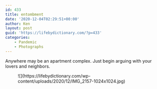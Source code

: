 ```yaml
---
id: 433
title: entombment
date: '2020-12-04T02:29:51+00:00'
author: Ken
layout: post
guid: 'https://lifebydictionary.com/?p=433'
categories:
    - Pandemic
    - Photographs
---
```


Anywhere may be an apartment complex. Just begin arguing with your lovers and neighbors.

<figure class="wp-block-image size-large">![](https://lifebydictionary.com/wp-content/uploads/2020/12/IMG_2157-1024x1024.jpg)</figure>